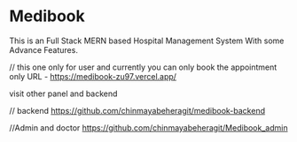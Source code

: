 # Medibook
This is an Full Stack MERN based Hospital Management System With some Advance Features.

// this one only for user and currently you can only book the appointment only 
URL - https://medibook-zu97.vercel.app/

visit other panel and backend 

// backend
https://github.com/chinmayabeheragit/medibook-backend

//Admin and doctor
https://github.com/chinmayabeheragit/Medibook_admin
